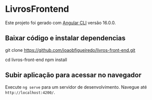 # LivrosFrontend

Este projeto foi gerado com [Angular CLI](https://github.com/angular/angular-cli) versão 16.0.0.

## Baixar código e instalar dependencias

git clone https://github.com/joaobfigueiredo/livros-front-end.git

cd livros-front-end
npm install

## Subir aplicação para acessar no navegador

Execute `ng serve` para um servidor de desenvolvimento. Navegue até `http://localhost:4200/`. 

